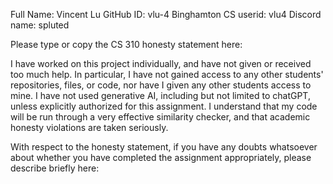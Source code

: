 Full Name: Vincent Lu
GitHub ID: vlu-4
Binghamton CS userid: vlu4
Discord name: spluted

Please type or copy the CS 310 honesty statement here:

I have worked on this project individually, and have not given or received too much help. In particular, I have not gained access to any other students' repositories, files, or code, nor have I given any other students access to mine. I have not used generative AI, including but not limited to chatGPT, unless explicitly authorized for this assignment. I understand that my code will be run through a very effective similarity checker, and that academic honesty violations are taken seriously.

With respect to the honesty statement, if you have any doubts whatsoever 
about whether you have completed the assignment appropriately, 
please describe briefly here:
